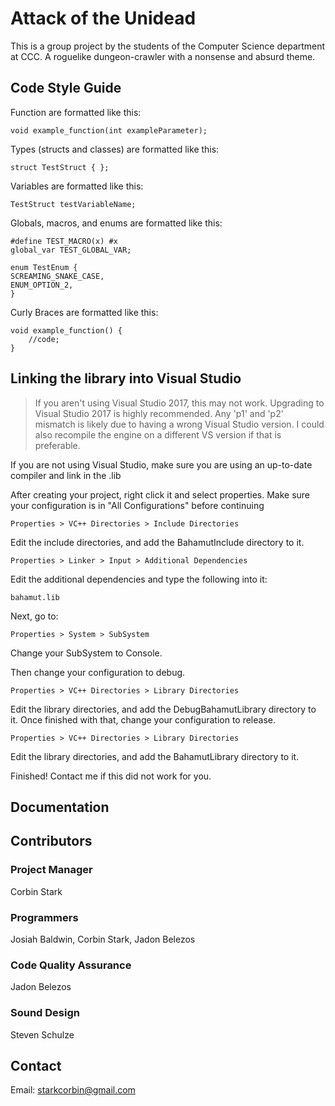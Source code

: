 # Attack of the Unidead
This is a group project by the students of the Computer Science department at CCC. A roguelike dungeon-crawler with a nonsense and absurd theme.

## Code Style Guide

Function are formatted like this: 
```
void example_function(int exampleParameter);
```
Types (structs and classes) are formatted like this: 
```
struct TestStruct { };
```
Variables are formatted like this: 
```
TestStruct testVariableName;
```
Globals, macros, and enums are formatted like this: 
```
#define TEST_MACRO(x) #x
global_var TEST_GLOBAL_VAR;

enum TestEnum {
SCREAMING_SNAKE_CASE,
ENUM_OPTION_2,
}
```
Curly Braces are formatted like this:
```
void example_function() {
	//code;
}
```

## Linking the library into Visual Studio

> If you aren't using Visual Studio 2017, this may not work. Upgrading to Visual Studio 2017 is highly recommended. Any 'p1' and 'p2' mismatch is likely due to having a wrong Visual Studio version. I could also recompile the engine on a different VS version if that is preferable.

If you are not using Visual Studio, make sure you are using an up-to-date compiler and link in the .lib

After creating your project, right click it and select properties.
Make sure your configuration is in "All Configurations" before continuing
```
Properties > VC++ Directories > Include Directories
```
Edit the include directories, and add the BahamutInclude directory to it.

```
Properties > Linker > Input > Additional Dependencies
```
Edit the additional dependencies and type the following into it:
```
bahamut.lib
```
Next, go to:
```
Properties > System > SubSystem
```
Change your SubSystem to Console.

Then change your configuration to debug.

```
Properties > VC++ Directories > Library Directories
```
Edit the library directories, and add the DebugBahamutLibrary directory to it.
Once finished with that, change your configuration to release.

```
Properties > VC++ Directories > Library Directories
```
Edit the library directories, and add the BahamutLibrary directory to it.

Finished!
Contact me if this did not work for you.

## Documentation


## Contributors
### Project Manager
Corbin Stark
### Programmers
Josiah Baldwin, Corbin Stark, Jadon Belezos
### Code Quality Assurance
Jadon Belezos
### Sound Design
Steven Schulze

## Contact

Email: starkcorbin@gmail.com
